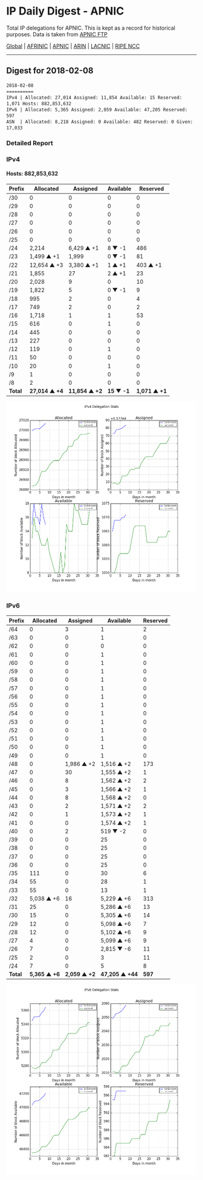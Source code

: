 # IP Daily Digest - APNIC

Total IP delegations for APNIC. This is kept as a record for historical purposes. Data is taken from [APNIC FTP](https://ftp.apnic.net/)

[Global](https://github.com/csmets/IP-Daily-Digest) | [AFRINIC](https://github.com/csmets/IP-Daily-Digest/tree/master/archives/AFRINIC) | [APNIC](https://github.com/csmets/IP-Daily-Digest/tree/master/archives/APNIC) | [ARIN](https://github.com/csmets/IP-Daily-Digest/tree/master/archives/ARIN) | [LACNIC](https://github.com/csmets/IP-Daily-Digest/tree/master/archives/LACNIC) | [RIPE NCC](https://github.com/csmets/IP-Daily-Digest/tree/master/archives/RIPE_NCC)

---

## Digest for 2018-02-08
```
2018-02-08
==========
IPv4 | Allocated: 27,014 Assigned: 11,854 Available: 15 Reserved: 1,071 Hosts: 882,853,632
IPv6 | Allocated: 5,365 Assigned: 2,059 Available: 47,205 Reserved: 597
ASN  | Allocated: 8,218 Assigned: 0 Available: 482 Reserved: 0 Given: 17,033
```

### Detailed Report

### IPv4

#### Hosts: **882,853,632**

| Prefix | Allocated | Assigned | Available | Reserved |
| ----- | ----- | ----- | ----- | ----- |
| /30 | 0 | 0 | 0 | 0 |
| /29 | 0 | 0 | 0 | 0 |
| /28 | 0 | 0 | 0 | 0 |
| /27 | 0 | 0 | 0 | 0 |
| /26 | 0 | 0 | 0 | 0 |
| /25 | 0 | 0 | 0 | 0 |
| /24 | 2,214 | 6,429 ▲ +1 | 8 ▼ -1 | 486 |
| /23 | 1,499 ▲ +1 | 1,999 | 0 ▼ -1 | 81 |
| /22 | 12,654 ▲ +3 | 3,380 ▲ +1 | 1 ▲ +1 | 403 ▲ +1 |
| /21 | 1,855 | 27 | 2 ▲ +1 | 23 |
| /20 | 2,028 | 9 | 0 | 10 |
| /19 | 1,822 | 5 | 0 ▼ -1 | 9 |
| /18 | 995 | 2 | 0 | 4 |
| /17 | 749 | 2 | 0 | 2 |
| /16 | 1,718 | 1 | 1 | 53 |
| /15 | 616 | 0 | 1 | 0 |
| /14 | 445 | 0 | 0 | 0 |
| /13 | 227 | 0 | 0 | 0 |
| /12 | 119 | 0 | 1 | 0 |
| /11 | 50 | 0 | 0 | 0 |
| /10 | 20 | 0 | 1 | 0 |
| /9 | 1 | 0 | 0 | 0 |
| /8 | 2 | 0 | 0 | 0 |
| **Total** | **27,014 ▲ +4** | **11,854 ▲ +2** | **15 ▼ -1** | **1,071 ▲ +1** |

![ipv4-stats](ipv4-figure.png)

### IPv6

| Prefix | Allocated | Assigned | Available | Reserved |
| ----- | ----- | ----- | ----- | ----- |
| /64 | 0 | 3 | 1 | 2 |
| /63 | 0 | 0 | 1 | 0 |
| /62 | 0 | 0 | 0 | 0 |
| /61 | 0 | 0 | 1 | 0 |
| /60 | 0 | 0 | 1 | 0 |
| /59 | 0 | 0 | 1 | 0 |
| /58 | 0 | 0 | 1 | 0 |
| /57 | 0 | 0 | 1 | 0 |
| /56 | 0 | 0 | 1 | 0 |
| /55 | 0 | 0 | 1 | 0 |
| /54 | 0 | 0 | 1 | 0 |
| /53 | 0 | 0 | 1 | 0 |
| /52 | 0 | 0 | 1 | 0 |
| /51 | 0 | 0 | 1 | 0 |
| /50 | 0 | 0 | 1 | 0 |
| /49 | 0 | 0 | 1 | 0 |
| /48 | 0 | 1,986 ▲ +2 | 1,516 ▲ +2 | 173 |
| /47 | 0 | 30 | 1,555 ▲ +2 | 1 |
| /46 | 0 | 8 | 1,562 ▲ +2 | 2 |
| /45 | 0 | 3 | 1,566 ▲ +2 | 1 |
| /44 | 0 | 8 | 1,568 ▲ +2 | 0 |
| /43 | 0 | 2 | 1,571 ▲ +2 | 2 |
| /42 | 0 | 1 | 1,573 ▲ +2 | 1 |
| /41 | 0 | 0 | 1,574 ▲ +2 | 1 |
| /40 | 0 | 2 | 519 ▼ -2 | 0 |
| /39 | 0 | 0 | 25 | 0 |
| /38 | 0 | 0 | 25 | 0 |
| /37 | 0 | 0 | 25 | 0 |
| /36 | 0 | 0 | 25 | 0 |
| /35 | 111 | 0 | 30 | 6 |
| /34 | 55 | 0 | 28 | 1 |
| /33 | 55 | 0 | 13 | 1 |
| /32 | 5,038 ▲ +6 | 16 | 5,229 ▲ +6 | 313 |
| /31 | 25 | 0 | 5,286 ▲ +6 | 13 |
| /30 | 15 | 0 | 5,305 ▲ +6 | 14 |
| /29 | 12 | 0 | 5,098 ▲ +6 | 7 |
| /28 | 12 | 0 | 5,102 ▲ +6 | 9 |
| /27 | 4 | 0 | 5,099 ▲ +6 | 9 |
| /26 | 7 | 0 | 2,815 ▼ -6 | 11 |
| /25 | 2 | 0 | 3 | 11 |
| /24 | 7 | 0 | 5 | 8 |
| **Total** | **5,365 ▲ +6** | **2,059 ▲ +2** | **47,205 ▲ +44** | **597** |

![ipv6-stats](ipv6-figure.png)